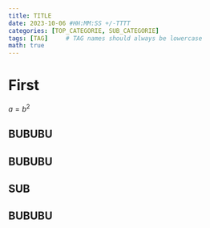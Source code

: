 ```yaml
---
title: TITLE
date: 2023-10-06 #HH:MM:SS +/-TTTT
categories: [TOP_CATEGORIE, SUB_CATEGORIE]
tags: [TAG]     # TAG names should always be lowercase
math: true
---
```


# First
$a=b^2$


## BUBUBU
## BUBUBU
## SUB
## BUBUBU
